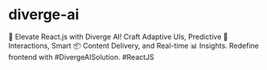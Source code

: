 # diverge-ai
🚀 Elevate React.js with Diverge AI! Craft Adaptive UIs, Predictive 🧠 Interactions, Smart 📦 Content Delivery, and Real-time 📊 Insights. Redefine frontend with #DivergeAISolution. #ReactJS
